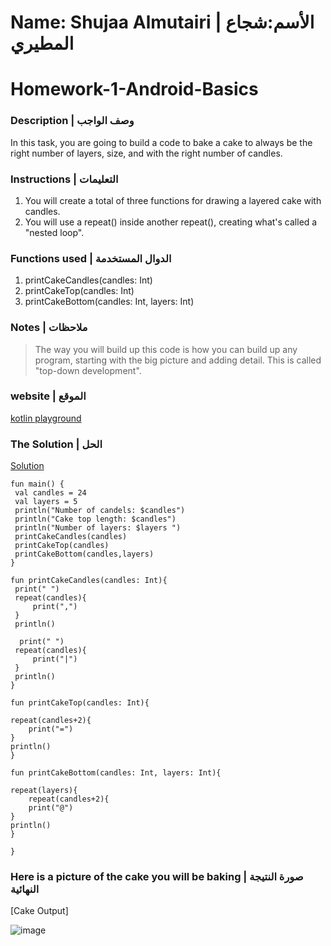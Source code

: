# Name: Shujaa Almutairi | الأسم:شجاع المطيري

# Homework-1-Android-Basics

### Description | وصف الواجب
In this task, you are going to build a code to bake a cake to always be the right number of layers, size, and with the right number of candles.


### Instructions | التعليمات
1. You will create a total of three functions for drawing a layered cake with candles.
2. You will use a repeat() inside another repeat(), creating what's called a "nested loop".


### Functions used | الدوال المستخدمة
1. printCakeCandles(candles: Int)
2. printCakeTop(candles: Int)
3. printCakeBottom(candles: Int, layers: Int)


### Notes | ملاحظات
> The way you will build up this code is how you can build up any program, starting with the big picture and adding detail. This is called "top-down development".

### website | الموقع
[kotlin playground](https://play.kotlinlang.org)
### The Solution | الحل

[Solution](https://pl.kotl.in/DdZHsA7ZG)

  ```
  fun main() {
   val candles = 24
   val layers = 5
   println("Number of candels: $candles")
   println("Cake top length: $candles")
   println("Number of layers: $layers ")
   printCakeCandles(candles)
   printCakeTop(candles)
   printCakeBottom(candles,layers)
}

fun printCakeCandles(candles: Int){
   print(" ")
   repeat(candles){
       print(",") 
   }
   println()
   
 	print(" ")
   repeat(candles){
       print("|")
   }
   println()
}

fun printCakeTop(candles: Int){
   
  repeat(candles+2){
      print("=")
  }
  println()
}

fun printCakeBottom(candles: Int, layers: Int){
    
  repeat(layers){
      repeat(candles+2){
      print("@")
  }
  println()
  }
   
}
  ```

### Here is a picture of the cake you will be baking | صورة النتيجة النهائية

[Cake Output]

![image](https://user-images.githubusercontent.com/95444663/182286566-ce362015-a396-4336-a943-ab91b1c06897.png)
